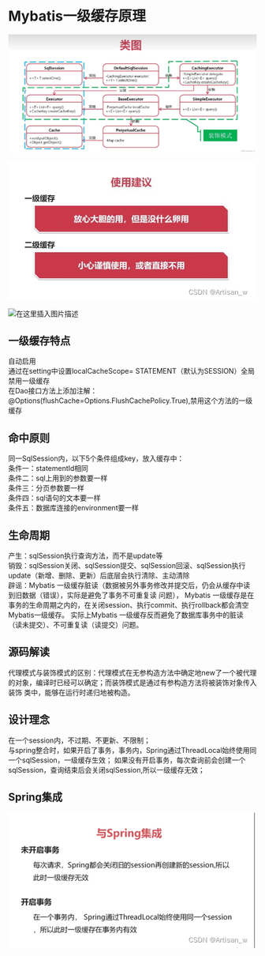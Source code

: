 # Mybatis一级缓存原理
![在这里插入图片描述](https://raw.githubusercontent.com/PeipengWang/picture/master/95f948d0d7d44b0cab1eddcf26ab825e.png)

![在这里插入图片描述](https://raw.githubusercontent.com/PeipengWang/picture/master/8fc7d848db41451ab568730b1ea95615.png)

![在这里插入图片描述](https://img-blog.csdnimg.cn/direct/9cb4809b35fc49f79ffc7b6ba18df72a.png)


## 一级缓存特点  
自动启用  
通过在setting中设置localCacheScope= STATEMENT（默认为SESSION）全局禁用一级缓存  
在Dao接口方法上添加注解：@Options(flushCache=Options.FlushCachePolicy.True),禁用这个方法的一级缓存  

## 命中原则
同一SqlSession内，以下5个条件组成key，放入缓存中：  
条件一：statementId相同  
条件二：sql上用到的参数要一样  
条件三：分页参数要一样  
条件四：sql语句的文本要一样  
条件五：数据库连接的environment要一样  
## 生命周期
产生：sqlSession执行查询方法，而不是update等  
销毁：sqlSession关闭、sqlSession提交、sqlSession回滚、sqlSession执行update（新增、删除、更新）后底层会执行清除、主动清除  
辟谣：Mybatis 一级缓存脏读（数据被另外事务修改并提交后，仍会从缓存中读到旧数据（错误），实际是避免了事务不可重复读  问题）， Mybatis 一级缓存是在事务的生命周期之内的，在关闭session、执行commit、执行rollback都会清空Mybatis一级缓存。 实际上Mybatis 一级缓存反而避免了数据库事务中的脏读（读未提交）、不可重复读（读提交）问题。  
## 源码解读
代理模式与装饰模式的区别：代理模式在无参构造方法中确定地new了一个被代理的对象，编译时已经可以确定；而装饰模式是通过有参构造方法将被装饰对象传入装饰 类中，能够在运行时递归地被构造。  
## 设计理念
在一个session内，不过期、不更新、不限制；  
与spring整合时，如果开启了事务，事务内，Spring通过ThreadLocal始终使用同一个sqlSession，一级缓存生效； 如果没有开启事务，每次查询前会创建一个sqlSession，查询结束后会关闭sqlSession,所以一级缓存无效；   
## Spring集成
![在这里插入图片描述](https://raw.githubusercontent.com/PeipengWang/picture/master/22faa71e46044619bdab5483d9082021.png)

